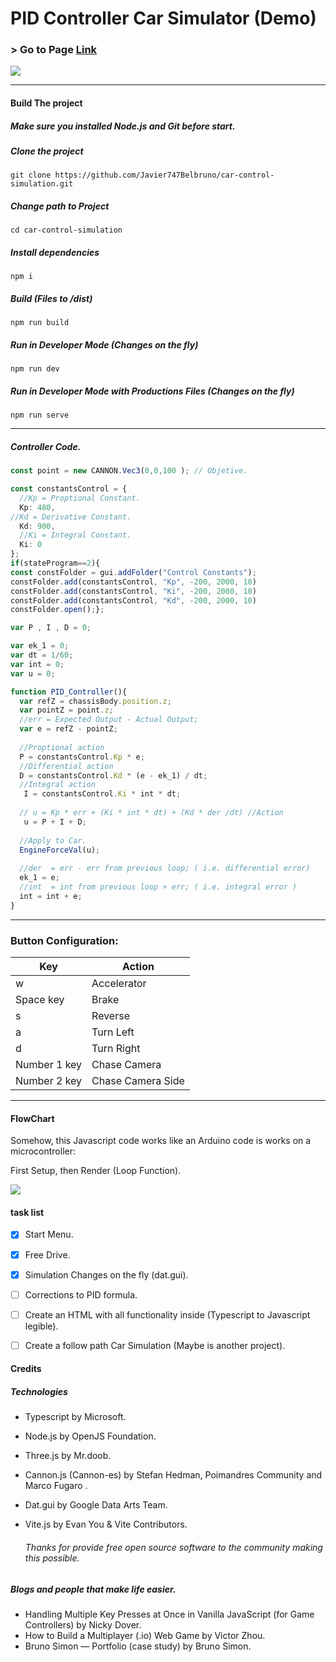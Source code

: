  
# PID Controller Car Simulator (Demo)

     
### > Go to Page [Link](https://javier747belbruno.github.io/car-control-simulation/)

![](https://javier747belbruno.github.io/car-control-simulation/assets/demo.png)

---
  #### Build The project


  ##### Make sure you installed Node.js and Git before start.
  
 ##### Clone the project
 `git clone https://github.com/Javier747Belbruno/car-control-simulation.git`

  ##### Change path to Project
  `cd car-control-simulation`

  ##### Install dependencies
  `npm i`
  
  ##### Build (Files to /dist)
  `npm run build`

  ##### Run in Developer Mode (Changes on the fly)
  `npm run dev`
 
  ##### Run in Developer Mode with Productions Files (Changes on the fly)
  `npm run serve`
  
  ---
  
##### Controller Code.

```typescript
const point = new CANNON.Vec3(0,0,100 ); // Objetive.

const constantsControl = {
  //Kp = Proptional Constant.
  Kp: 480,
//Kd = Derivative Constant.
  Kd: 900,
  //Ki = Integral Constant.
  Ki: 0
};
if(stateProgram==2){
const constFolder = gui.addFolder("Control Constants");
constFolder.add(constantsControl, "Kp", -200, 2000, 10)
constFolder.add(constantsControl, "Ki", -200, 2000, 10)
constFolder.add(constantsControl, "Kd", -200, 2000, 10)
constFolder.open();};

var P , I , D = 0;

var ek_1 = 0; 
var dt = 1/60;
var int = 0;
var u = 0;

function PID_Controller(){
  var refZ = chassisBody.position.z;
  var pointZ = point.z;
  //err = Expected Output - Actual Output;
  var e = refZ - pointZ;
  
  //Proptional action
  P = constantsControl.Kp * e;
  //Differential action
  D = constantsControl.Kd * (e - ek_1) / dt; 
  //Integral action
   I = constantsControl.Ki * int * dt;
  
  // u = Kp * err + (Ki * int * dt) + (Kd * der /dt) //Action
   u = P + I + D; 
  
  //Apply to Car.
  EngineForceVal(u);
  
  //der  = err - err from previous loop; ( i.e. differential error)
  ek_1 = e;
  //int  = int from previous loop + err; ( i.e. integral error )
  int = int + e;
}
```

  
----
                    
### Button Configuration:
                    

| Key  | Action |
| ------------- | ------------- |
| w  | Accelerator   |
| Space key  | Brake  |
| s  | Reverse  |
| a  | Turn Left  |
| d  | Turn Right  |
| Number 1 key  | Chase Camera  |
| Number 2 key  | Chase Camera Side  |

----
                
  #### FlowChart
  
  Somehow, this Javascript code works like an Arduino code is works on a microcontroller:

  First Setup, then Render (Loop Function).

  ![](https://javier747belbruno.github.io/car-control-simulation/assets/flowchart.png)

 

#### task list

- [x] Start Menu.
- [x] Free Drive.
- [x] Simulation Changes on the fly (dat.gui).
- [ ] Corrections to PID formula.
- [ ] Create an HTML with all functionality inside (Typescript to Javascript legible).
- [ ] Create a follow path Car Simulation (Maybe is another project).



 #### Credits
   ##### Technologies
  - Typescript by Microsoft.
  - Node.js by OpenJS Foundation.
   - Three.js by Mr.doob.
   - Cannon.js (Cannon-es) by Stefan Hedman, Poimandres Community and Marco Fugaro . 
   - Dat.gui by Google Data Arts Team.
- Vite.js by Evan You & Vite Contributors.

   ######  Thanks for provide free open source software to the community making this 	possible. 

##### Blogs and people that make life easier.
   - Handling Multiple Key Presses at Once in Vanilla JavaScript (for Game Controllers) by Nicky Dover.
   - How to Build a Multiplayer (.io) Web Game by Victor Zhou.
   - Bruno Simon — Portfolio (case study) by Bruno Simon.

 